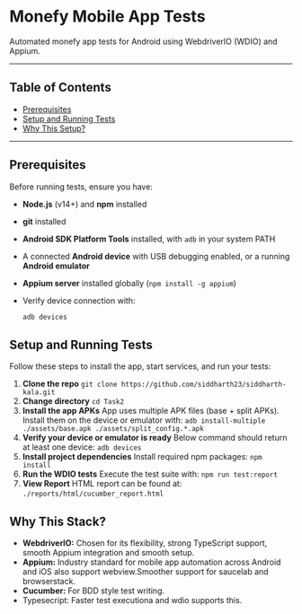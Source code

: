 # Monefy Mobile App Tests

Automated monefy app tests for Android using WebdriverIO (WDIO) and Appium.

---

## Table of Contents

- [Prerequisites](#Prerequisites)
- [Setup and Running Tests](#setup-and-running-tests)
- [Why This Setup?](#why-this-setup)

---

## Prerequisites

Before running tests, ensure you have:

- **Node.js** (v14+) and **npm** installed
- **git** installed
- **Android SDK Platform Tools** installed, with `adb` in your system PATH
- A connected **Android device** with USB debugging enabled, or a running **Android emulator**
- **Appium server** installed globally (`npm install -g appium`)
- Verify device connection with:

  ```bash
  adb devices
  ```

## Setup and Running Tests

Follow these steps to install the app, start services, and run your tests:

1. **Clone the repo**
   ```git clone https://github.com/siddharth23/siddharth-kala.git```
2. **Change directory**
   ```cd Task2```
3. **Install the app APKs**
   App uses multiple APK files (base + split APKs). Install them on the device or emulator with:
   ```adb install-multiple ./assets/base.apk ./assets/split_config.*.apk```
4. **Verify your device or emulator is ready**
   Below command should return at least one device:
   ```adb devices```
5. **Install project dependencies**
   Install required npm packages:
   ```npm install```
6. **Run the WDIO tests**
   Execute the test suite with:
   ```npm run test:report```
7. **View Report**
   HTML report can be found at:
   ```./reports/html/cucumber_report.html```

## Why This Stack?

- **WebdriverIO:** Chosen for its flexibility, strong TypeScript support, smooth Appium integration and smooth setup.
- **Appium:** Industry standard for mobile app automation across Android and iOS also support webview.Smoother support for saucelab and browserstack.
- **Cucumber:** For BDD style test writing.
- Typesecript: Faster test executiona and wdio supports this.
